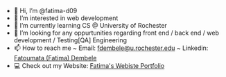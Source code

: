 - 👋 Hi, I’m @fatima-d09
- 👀 I’m interested in web development
- 🌱 I’m currently learning CS @ University of Rochester
- 💞️ I’m looking for any oppurtunities regarding front end / back end / web development / Testing[QA] Engineering
- 📫 How to reach me ~ Email: fdembele@u.rochester.edu ~ Linkedin: [Fatoumata (Fatima) Dembele](https://www.linkedin.com/in/fatoumata-dembele-2a0270180/)
- 💻 Check out my Website: [Fatima's Webiste Portfolio](https://fatima-dembele.w3spaces.com)

<!---
fatima-d09/fatima-d09 is a ✨ special ✨ repository because its `README.md` (this file) appears on your GitHub profile.
You can click the Preview link to take a look at your changes.
--->
